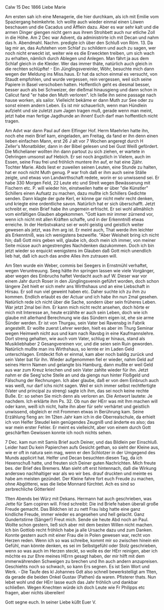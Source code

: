  Calw 15 Dec 1866
Liebe Marie

Am ersten sah ich eine Menagerie, die hier durchkam, als ich mit Emilie vom Spaziergang heimkehrte. Ich wollte auch wieder einmal einen Löwen beschauen und die Cacadus und Äfflein dazu. Aber es war sehr kalt und die armen Dinger giengen nicht gern aus ihrem Strohbett auch nur etliche Zoll in die Höhe. Am 2 Dec war Advent, da administrirte ich mit Decan und nahm das h. Abendmahl. Nachm. predigte ich über den Schluß von Röm. 13. Da lag mir an, das Aufstehen vom Schlaf zu schildern und auch zu sagen, wer noch nicht erweckt ist, weiter wie es die Erweckten treiben, um sich wach zu erhalten, nämlich durch Ablegen und Anlegen. Man fährt ja aus dem Schlaf gleich in die Kleider. Wer das immer thäte, natürlich auch gleich in die rechten schlüpfte! - Ein Jünglingsvereinler, Wöhr, besuchte mich dann wegen der Meldung ins Miss.haus. Er hat da schon einmal es versucht, von Staudt empfohlen, und wurde vergessen, rein vergessen, weil sich seine Papiere in Basel verschoben hatten. Hoffentlich geht es diesmal besser, besser auch als bei Schweizer, der dießmal hinausgieng und dann schon in Calicut fand "er habe den Muth verloren". Ich ließe ihn seine passage nach hause worken, als sailor. Vielleicht bekäme er dann Muth zur See oder zu sonst einem andern Leben. Es ist mir schauerlich, wenn man Hündlein aufzieht und sie zuletzt zum Jagen tragen muß, gerade wenn man meint, jetzt habe man fertige Jagdhunde an ihnen! Euch darf man hoffentlich nicht tragen.

Am Advt war dann Paul auf dem Elfinger Hof. Herm Maehrlen hatte ihn, noch ehe mein Brief kam, eingeladen, am Freitag, da fand er ihn denn einen lieben einfachen Mann, erst 26 J alt vor 7 Wochen angeregt durch H Zeller's Monatbilder, dann in der Bibel gelesen und bei Gust Weiß gefördert. Die Michelianer wollten ihn dann partout zu sich ziehen, er wartete in Oehringen umsonst auf Hebich. Er sei noch ängstlich in Vielem, auch im Essen, seine Frau frei und fröhlich muntere ihn auf, er hat eine 2jähr. Tochter Marie. Abds liest er zuweilen seinen Leuten, eine Stunde zu halten, hat er noch nicht Muth genug. P war froh daß er ihm auch seine Ställe zeigte, und etwas von Landwirthschaft redete, worin er so unwissend sei. Er habe 330 Morgen Feld, 22 Leute etc und Streit wegen Bewässerung mit Fischern etc. P. will wieder hin, einstweilen hatte er über "die Künstler" Schillers einen Aufsatz zu machen, dazu mußte ich Schillers Gedichte senden. Dann klagte der gute Kerl, er könne gar nicht mehr recht denken, und kriegte eine ordentliche savon. Natürlich hat er sich überschafft. Jetzt schreibt er, mein Brief habe ihn ungemein erfrischt. Er sei wohl allmählich vom einfältigen Glauben abgekommen. "Gott kam mir immer zürnend vor, wenn ich nicht mit allen Kräften schaffe, und in der Erkenntniß etwas erreiche. In der Herbstvakanz sei er wohl geistig und geistlich weiter gewesen als jetzt, was ihm arg ist. Er meint auch, That werde ihm leichter als Erkenntniß, was ich wenigstens bezweifle. "Aber Weisheit bring ich nicht hin; daß Gott mirs geben will, glaube ich, doch mein ich immer, von meiner Seite müsse auch angestrengtes Nachdenken dazukommen. Doch ich bin jetzt wieder so erquickt wenigstens im Glauben daß Gott mich unendlich lieb hat, daß ich auch das andre Alles ihm zutrauen will.

Am 5ten wurde ein Weber, commis bei Seegers in Ernstmühl verhaftet, wegen Veruntreuung. Seeg hätte ihn springen lassen wie viele Vorgänger, aber wegen des Einbruchs haftet Verdacht auch auf W. Dieser war vor einem Jahr durch Roser in den Jünglingsverein geführt worden, doch schon längere Zeit hielt er sich mehr ans Wirthshaus und an eine Liebschaft in Hirsau. Er soll nun viel geweint haben etc. Daher suchte ich zu ihm zu kommen. Endlich erlaubt es der Actuar und ich habe ihn nun 2mal gesehen. Natürlich rede ich nicht über die Sache, sondern über sein früheres Leben. War jetzt 2mal bei ihm. Er kann mich nicht recht ansehen, doch hörte er mich mit Interesse an, heute erzählte er auch sein Leben, doch wie ich glaube mit allerhand Berechnung wie das Sündern eigen ist, ehe sie arme Sünder werden. Er ist von Thurgau, sein Vater bei Ravensbg in Fabrik angestellt. Er wollte zuerst Lehrer werden, hielt es aber im Thurg Seminar wegen Heimweh nicht aus und kam nach Ravsbg in eine Kaufmannslehre. Dort streng gehalten, wie auch vom Vater, schlug er hinaus, stand als Musikliebhaber 2 Gesangvereinen vor, und die seien sein Ruin geworden. Natürlich mußte man ins Wirthshaus, so lernte er im Laden Geld unterschlagen. Entdeckt floh er einmal, kam aber noch baldig zurück und sein Vater bat für ihn. Wieder aufgenommen fiel er wieder, nahm Geld auf seines Herrn Namen und gelangte bis Hamburg, dann mußte er weil Geld aus war zum Kreuz kriechen und sein Vater zahlte wieder für ihn. Jetzt nahm er die Seeg'sche Stelle an und da giengs nun hinter Floßgeld und Fälschung der Rechnungen. Ich aber glaube, daß er von dem Einbruch auch was weiß, nur darf ichs nicht sagen. Weil er sich immer selbst rechtfertigte (Vater und principal zu streng) sagte ich ihm, das sei noch keine rechte Buße. Er: so sehen Sie mich denn als verloren an. Die Antwort lautete: Je nachdem. Ich erklärte ihm Ps. 32. Ob nun der HErr was mit Ihm machen will oder kann, weiß ich nicht, halte ihn aber für sehr verhärtet und geistlich unwissend, obgleich er mit Frommen etwas in Berührung kam. Seine Erzählung fieng an: Im 12ten Jahr kam ich in die Oberrealschule, da erhielt ich von Helfer Steudel kein genügendes Zeugniß und änderte es also; das war mein erster Fehler. Er meint es vielleicht, aber von einem durch Gott geschärften Gewissen konnte ich noch nichts sehen.

7 Dec. kam nun mit Samis Brief auch Deiner, und das Bildlein per Einschluß. Leider hast Du kein Papierchen aufs Gesicht gethan, so sieht der Kleine aus, wie er oft in natura sein mag, wenn er den Schlotzer in der Umgegend des Munds applicirt hat. Helfer und Decan besuchten diesen Tag, da ich Hexenschuß hatte, und freuten sich Deiner guten Nachrichten. Mich freute bes. der Brief des Bremers. Man sieht oft erst hintennach, daß die Wirkung anderswo nachhaltiger war als wo wir bes. drauf druckten und meinte es habe am meisten gezündet. Der Kleine fahre fort euch Freude zu machen, ohne Abgötterei, was die liebe Monnard fürchtet. Ach es sind so zerbrechliche Götterlein!

11ten Abends bei Würz mit Dekans. Hermann hat auch geschrieben, was Jette für Sam copiren will. Fried schreibt: Die ind Briefe haben überall große Freude gemacht. Das Bildchen ist zu nett Frau Isbg hatte eine ganz kindliche Freude, immer wieder es angesehen und hell gelacht. Ganz Gundertstirne (Sänger!) Freut mich. Sende sie heute Abd noch an Paul. Wollte schon gestern, ließ sich aber mit dem besten Willen nicht machen. Ich bin Gottlob recht fröhlich habe ja alle Ursache dazu und zum Danken. Konnte gestern auch mit einer Frau die in Polen gewesen war, recht von Herzen reden. Wenn ich so was schreibe, kommt mir so zwischen hinein ein Gefühl, man könnte denken, es sei im Selbstgefühl oder Stolz geschrieben, wenn so was auch im Herzen steckt, so wolle es der HErr reinigen, aber ich möchte es zur Ehre meines HErrn gesagt haben, der mir hilft mit dem immerwährenden Schweigen zu brechen und Ihn auch andern anzupreisen. Geschiehts noch so schwach, so kann Ers segnen. Es ist Sein Wort und Werk. - Die Taufe des kl Johannes Gdt also schnell bewerkstelligt am 11ten, da gerade die beiden Onkel Gustav (Pathen) da waren. Pfisterer thats. Nun lebet wohl und der HErr lasse euch das Jahr fröhlich und dankbar schließen. Wegen Knechten würde ich doch Leute wie Fr Philipps etc fragen, aber nichts übereilen!

 Gott segne euch. In seiner Liebe küßt
 Euer V.
